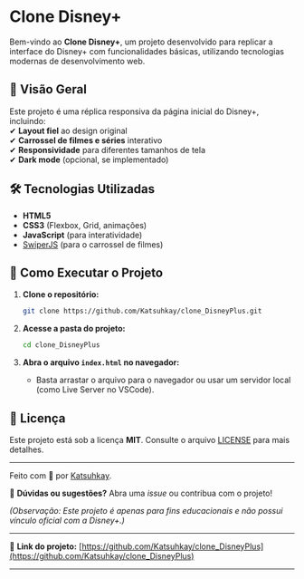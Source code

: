 # Clone Disney+  

Bem-vindo ao **Clone Disney+**, um projeto desenvolvido para replicar a interface do Disney+ com funcionalidades básicas, utilizando tecnologias modernas de desenvolvimento web.  

## 📌 Visão Geral  

Este projeto é uma réplica responsiva da página inicial do Disney+, incluindo:  
✔ **Layout fiel** ao design original  
✔ **Carrossel de filmes e séries** interativo  
✔ **Responsividade** para diferentes tamanhos de tela  
✔ **Dark mode** (opcional, se implementado)  

## 🛠 Tecnologias Utilizadas  

- **HTML5**  
- **CSS3** (Flexbox, Grid, animações)  
- **JavaScript** (para interatividade)  
- [SwiperJS](https://swiperjs.com/) (para o carrossel de filmes)  

## 🚀 Como Executar o Projeto  

1. **Clone o repositório:**  
   ```bash
   git clone https://github.com/Katsuhkay/clone_DisneyPlus.git
   ```  

2. **Acesse a pasta do projeto:**  
   ```bash
   cd clone_DisneyPlus
   ```  

3. **Abra o arquivo `index.html` no navegador:**  
   - Basta arrastar o arquivo para o navegador ou usar um servidor local (como Live Server no VSCode). 

## 📝 Licença  

Este projeto está sob a licença **MIT**. Consulte o arquivo [LICENSE](LICENSE) para mais detalhes.  

---  

Feito com 💜 por [Katsuhkay](https://github.com/Katsuhkay).  

🌟 **Dúvidas ou sugestões?** Abra uma *issue* ou contribua com o projeto!  

*(Observação: Este projeto é apenas para fins educacionais e não possui vínculo oficial com a Disney+.)*  

--- 

🔗 **Link do projeto:** [https://github.com/Katsuhkay/clone_DisneyPlus](https://github.com/Katsuhkay/clone_DisneyPlus)  

--- 

